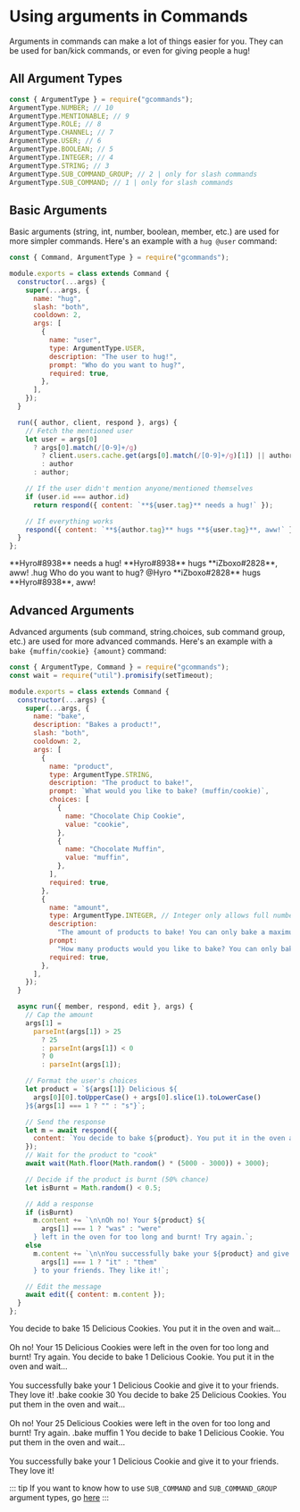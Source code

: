 # Using arguments in Commands

Arguments in commands can make a lot of things easier for you. They can be used for ban/kick commands, or even for giving people a hug!

## All Argument Types

```js
const { ArgumentType } = require("gcommands");
ArgumentType.NUMBER; // 10
ArgumentType.MENTIONABLE; // 9
ArgumentType.ROLE; // 8
ArgumentType.CHANNEL; // 7
ArgumentType.USER; // 6
ArgumentType.BOOLEAN; // 5
ArgumentType.INTEGER; // 4
ArgumentType.STRING; // 3
ArgumentType.SUB_COMMAND_GROUP; // 2 | only for slash commands
ArgumentType.SUB_COMMAND; // 1 | only for slash commands
```

## Basic Arguments

Basic arguments (string, int, number, boolean, member, etc.) are used for more simpler commands.
Here's an example with a `hug @user` command:

```js
const { Command, ArgumentType } = require("gcommands");

module.exports = class extends Command {
  constructor(...args) {
    super(...args, {
      name: "hug",
      slash: "both",
      cooldown: 2,
      args: [
        {
          name: "user",
          type: ArgumentType.USER,
          description: "The user to hug!",
          prompt: "Who do you want to hug?",
          required: true,
        },
      ],
    });
  }

  run({ author, client, respond }, args) {
    // Fetch the mentioned user
    let user = args[0]
      ? args[0].match(/[0-9]+/g)
        ? client.users.cache.get(args[0].match(/[0-9]+/g)[1]) || author
        : author
      : author;

    // If the user didn't mention anyone/mentioned themselves
    if (user.id === author.id)
      return respond({ content: `**${user.tag}** needs a hug!` });

    // If everything works
    respond({ content: `**${author.tag}** hugs **${user.tag}**, aww!` });
  }
};
```

<div is="discord-messages">
    <discord-messages>
        <dis-message profile="gcommands">
            <template #interactions>
                <discord-interaction profile="hyro" :command="true">hug</discord-interaction>
            </template>
            **Hyro#8938** needs a hug!
        </dis-message>
        <dis-message profile="gcommands">
            <template #interactions>
                <discord-interaction profile="hyro" :command="true">hug <mention profile="izboxo">@iZboxo</mention></discord-interaction>
            </template>
            **Hyro#8938** hugs **iZboxo#2828**, aww!
        </dis-message>
    </discord-messages>
    <discord-messages>
        <dis-message profile="izboxo">
            .hug
        </dis-message>
        <dis-message profile="gcommands">
            Who do you want to hug?
        </dis-message>
        <dis-message profile="izboxo">
            <mention profile="hyro">@Hyro</mention>
        </dis-message>
        <dis-message profile="gcommands">
            **iZboxo#2828** hugs **Hyro#8938**, aww!
        </dis-message>
    </discord-messages>
</div>

## Advanced Arguments

Advanced arguments (sub command, string.choices, sub command group, etc.) are used for more advanced commands.
Here's an example with a `bake {muffin/cookie} {amount}` command:

```js
const { ArgumentType, Command } = require("gcommands");
const wait = require("util").promisify(setTimeout);

module.exports = class extends Command {
  constructor(...args) {
    super(...args, {
      name: "bake",
      description: "Bakes a product!",
      slash: "both",
      cooldown: 2,
      args: [
        {
          name: "product",
          type: ArgumentType.STRING,
          description: "The product to bake!",
          prompt: `What would you like to bake? (muffin/cookie)`,
          choices: [
            {
              name: "Chocolate Chip Cookie",
              value: "cookie",
            },
            {
              name: "Chocolate Muffin",
              value: "muffin",
            },
          ],
          required: true,
        },
        {
          name: "amount",
          type: ArgumentType.INTEGER, // Integer only allows full numbers
          description:
            "The amount of products to bake! You can only bake a maximum of 25 products at once",
          prompt:
            "How many products would you like to bake? You can only bake a maximum of 25 products at once",
          required: true,
        },
      ],
    });
  }

  async run({ member, respond, edit }, args) {
    // Cap the amount
    args[1] =
      parseInt(args[1]) > 25
        ? 25
        : parseInt(args[1]) < 0
        ? 0
        : parseInt(args[1]);

    // Format the user's choices
    let product = `${args[1]} Delicious ${
      args[0][0].toUpperCase() + args[0].slice(1).toLowerCase()
    }${args[1] === 1 ? "" : "s"}`;

    // Send the response
    let m = await respond({
      content: `You decide to bake ${product}. You put it in the oven and wait...`,
    });
    // Wait for the product to "cook"
    await wait(Math.floor(Math.random() * (5000 - 3000)) + 3000);

    // Decide if the product is burnt (50% chance)
    let isBurnt = Math.random() < 0.5;

    // Add a response
    if (isBurnt)
      m.content += `\n\nOh no! Your ${product} ${
        args[1] === 1 ? "was" : "were"
      } left in the oven for too long and burnt! Try again.`;
    else
      m.content += `\n\nYou successfully bake your ${product} and give ${
        args[1] === 1 ? "it" : "them"
      } to your friends. They like it!`;

    // Edit the message
    await edit({ content: m.content });
  }
};
```

<div is="discord-messages">
    <discord-messages>
        <dis-message profile="gcommands">
            <template #interactions>
                <discord-interaction profile="izboxo" :command="true">bake Chocolate Chip Cookie 15</discord-interaction>
            </template>
            You decide to bake 15 Delicious Cookies. You put it in the oven and wait...<br/>
            <br/>Oh no! Your 15 Delicious Cookies were left in the oven for too long and burnt! Try again.
        </dis-message>
        <dis-message profile="gcommands">
            <template #interactions>
                <discord-interaction profile="izboxo" :command="true">bake Chocolate Muffin 1</discord-interaction>
            </template>
            You decide to bake 1 Delicious Cookie. You put it in the oven and wait...<br/>
            <br/>You successfully bake your 1 Delicious Cookie and give it to your friends. They love it! 
        </dis-message>
    </discord-messages>
    <discord-messages>
        <dis-message profile="hyro">
            .bake cookie 30
        </dis-message>
        <dis-message profile="gcommands">
            You decide to bake 25 Delicious Cookies. You put them in the oven and wait...<br/>
            <br/>Oh no! Your 25 Delicious Cookies were left in the oven for too long and burnt! Try again.
        </dis-message>
        <dis-message profile="hyro">
            .bake muffin 1
        </dis-message>
        <dis-message profile="gcommands">
            You decide to bake 1 Delicious Cookie. You put them in the oven and wait...<br/>
            <br/>You successfully bake your 1 Delicious Cookie and give it to your friends. They love it! 
        </dis-message>
    </discord-messages>
</div>

::: tip
If you want to know how to use `SUB_COMMAND` and `SUB_COMMAND_GROUP` argument types, go [here](https://discord.com/developers/docs/interactions/slash-commands#example-walkthrough)
:::
